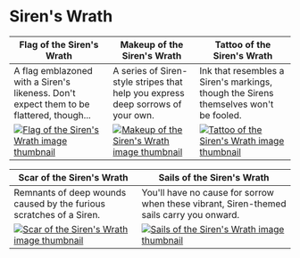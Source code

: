 # Siren's Wrath

| Flag of the Siren's Wrath | Makeup of the Siren's Wrath | Tattoo of the Siren's Wrath |
| ------------------------- | --------------------------- | --------------------------- |
| A flag emblazoned with a Siren's likeness. Don't expect them to be flattered, though... | A series of Siren-style stripes that help you express deep sorrows of your own. | Ink that resembles a Siren's markings, though the Sirens themselves won't be fooled. |
| [![Flag of the Siren's Wrath image thumbnail](https://seaofthieves.wiki.gg/images/c/ca/Flag_of_the_Siren%27s_Wrath.png)](https://seaofthieves.wiki.gg/wiki/Flag_of_the_Siren's_Wrath) | [![Makeup of the Siren's Wrath image thumbnail](https://seaofthieves.wiki.gg/images/e/ef/Makeup_of_the_Siren%27s_Wrath.png)](https://seaofthieves.wiki.gg/wiki/Makeup_of_the_Siren's_Wrath) | [![Tattoo of the Siren's Wrath image thumbnail](https://seaofthieves.wiki.gg/images/e/ef/Tattoo_of_the_Siren%27s_Wrath.png)](https://seaofthieves.wiki.gg/wiki/Tattoo_of_the_Siren's_Wrath) |

| Scar of the Siren's Wrath | Sails of the Siren's Wrath |
| ------------------------- | -------------------------- |
| Remnants of deep wounds caused by the furious scratches of a Siren. | You'll have no cause for sorrow when these vibrant, Siren-themed sails carry you onward. |
| [![Scar of the Siren's Wrath image thumbnail](https://seaofthieves.wiki.gg/images/3/37/Scar_of_the_Siren%27s_Wrath.png)](https://seaofthieves.wiki.gg/wiki/Scar_of_the_Siren's_Wrath) | [![Sails of the Siren's Wrath image thumbnail](https://seaofthieves.wiki.gg/images/6/6b/Sails_of_the_Siren%27s_Wrath.png)](https://seaofthieves.wiki.gg/wiki/Sails_of_the_Siren's_Wrath) |
